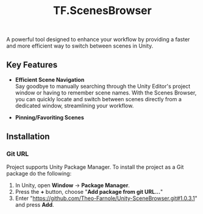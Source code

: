 <h1 align="center">TF.ScenesBrowser</h1>
<br>

A powerful tool designed to enhance your workflow by providing a faster and more efficient way to switch between scenes in Unity. 

## Key Features

- **Efficient Scene Navigation**     
Say goodbye to manually searching through the Unity Editor's project window or having to remember scene names. With the Scenes Browser, you can quickly locate and switch between scenes directly from a dedicated window, streamlining your workflow.

- **Pinning/Favoriting Scenes**

## Installation
### Git URL

Project supports Unity Package Manager. To install the project as a Git package do the following:

1. In Unity, open **Window** -> **Package Manager**.
2. Press the **+** button, choose "**Add package from git URL...**"
3. Enter "https://github.com/Theo-Farnole/Unity-SceneBrowser.git#1.0.3.1" and press **Add**.
